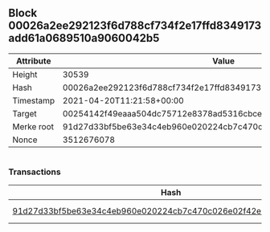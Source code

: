 ## Block 00026a2ee292123f6d788cf734f2e17ffd8349173add61a0689510a9060042b5

Attribute | Value
--- | ---
Height | 30539
Hash | 00026a2ee292123f6d788cf734f2e17ffd8349173add61a0689510a9060042b5
Timestamp | 2021-04-20T11:21:58+00:00
Target | 00254142f49eaaa504dc75712e8378ad5316cbcead634704b3734b6271167cc4
Merke root | 91d27d33bf5be63e34c4eb960e020224cb7c470c026e02f42e296b5cfe5a4094
Nonce | 3512676078

```

```

### Transactions

Hash | Amount
--- | ---
[91d27d33bf5be63e34c4eb960e020224cb7c470c026e02f42e296b5cfe5a4094](91d27d33bf5be63e34c4eb960e020224cb7c470c026e02f42e296b5cfe5a4094.md) | 10.00000000 SKEPTI 
